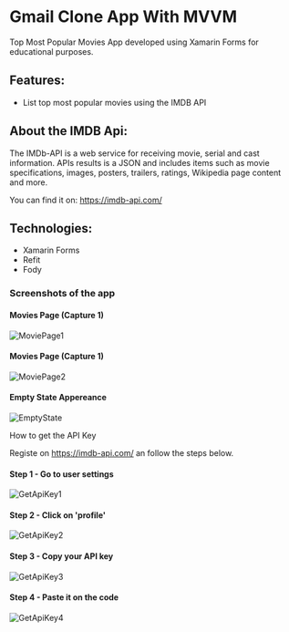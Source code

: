 # Gmail Clone App With MVVM

Top Most Popular Movies App developed using Xamarin Forms for educational purposes.

## Features:
- List top most popular movies using the IMDB API

## About the IMDB Api:

The IMDb-API is a web service for receiving movie, serial and cast information. APIs results is a JSON and includes items such as movie specifications, images, posters, trailers, ratings, Wikipedia page content and more.

You can find it on: https://imdb-api.com/

## Technologies:
- Xamarin Forms
- Refit
- Fody

### Screenshots of the app

#### Movies Page (Capture 1)
![MoviePage1](/Screenshots/MoviePage1.PNG)

#### Movies Page (Capture 1)
![MoviePage2](/Screenshots/MoviePage2.PNG)

#### Empty State Appereance
![EmptyState](/Screenshots/EmptyStateView.PNG)

How to get the API Key

Registe on https://imdb-api.com/ an follow the steps below.

#### Step 1 - Go to user settings
![GetApiKey1](/Screenshots/GetApiKeyStep1.PNG)

#### Step 2 - Click on 'profile'
![GetApiKey2](/Screenshots/GetApiKeyStep2.png)

#### Step 3 - Copy your API key
![GetApiKey3](/Screenshots/GetApiKeyStep3.png)

#### Step 4 - Paste it on the code
![GetApiKey4](/Screenshots/GetApiKeyStep4.png)
